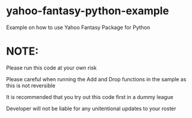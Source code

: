 # yahoo-fantasy-python-example
Example on how to use Yahoo Fantasy Package for Python

# NOTE:
Please run this code at your own risk

Please careful when running the Add and Drop functions in the sample as this is not reversible

It is recommended that you try out this code first in a dummy league

Developer will not be liable for any unitentional updates to your roster
